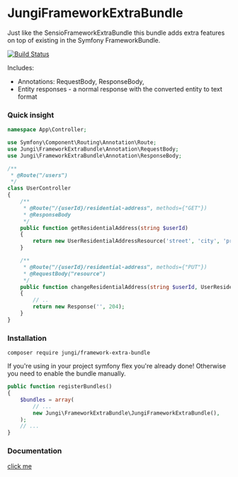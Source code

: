 JungiFrameworkExtraBundle
=========================

Just like the SensioFrameworkExtraBundle this bundle adds extra features on top of existing in the Symfony FrameworkBundle.

[![Build Status](https://img.shields.io/travis/piku235/JungiFrameworkExtraBundle/master.svg?style=flat-square)](https://travis-ci.org/piku235/JungiFrameworkExtraBundle)

Includes:
* Annotations: RequestBody, ResponseBody,
* Entity responses - a normal response with the converted entity to text format

### Quick insight

```php
namespace App\Controller;

use Symfony\Component\Routing\Annotation\Route;
use Jungi\FrameworkExtraBundle\Annotation\RequestBody;
use Jungi\FrameworkExtraBundle\Annotation\ResponseBody;

/**
 * @Route("/users")
 */
class UserController
{
    /**
     * @Route("/{userId}/residential-address", methods={"GET"})
     * @ResponseBody
     */
    public function getResidentialAddress(string $userId)
    {
        return new UserResidentialAddressResource('street', 'city', 'province', 'country_code');
    }

    /**
     * @Route("/{userId}/residential-address", methods={"PUT"})
     * @RequestBody("resource")
     */
    public function changeResidentialAddress(string $userId, UserResidentialAddressResource $resource)
    {
        // ..
        return new Response('', 204);
    }
}
```

### Installation

```
composer require jungi/framework-extra-bundle
```

If you're using in your project symfony flex you're already done! Otherwise you need to enable the bundle manually.

```php
public function registerBundles()
{
    $bundles = array(
        // ...
        new Jungi\FrameworkExtraBundle\JungiFrameworkExtraBundle(),
    );
    // ...
}
```

### Documentation
[click me](https://github.com/piku235/JungiFrameworkExtraBundle/blob/master/resources/doc/index.md)

